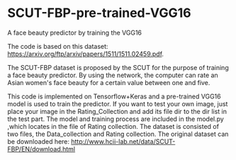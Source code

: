 # SCUT-FBP-pre-trained-VGG16
A face beauty predictor by training the VGG16

The code is based on this dataset:  https://arxiv.org/ftp/arxiv/papers/1511/1511.02459.pdf.

The SCUT-FBP dataset is proposed by the SCUT for the purpose of training a face beauty predictor.
By using the network, the computer can rate an Asian women's face beauty for a certain value between one and five.

This code is implemented on Tensorflow+Keras and a pre-trained VGG16 model is used to train the predictor.
If you want to test your own image, just place your image in the Rating_Collection and add its file dir to the dir list in
the test part.
The model and training process are included in the model.py ,which locates in the file of Rating collection.
The dataset is consisted of two files, the Data_collection and Rating collection.
The original dataset can be downloaded here: http://www.hcii-lab.net/data/SCUT-FBP/EN/download.html
